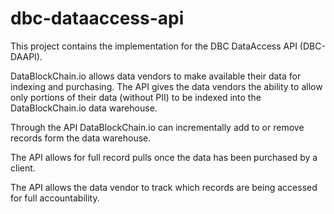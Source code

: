 # dbc-dataaccess-api
This project contains the implementation for the DBC DataAccess API (DBC-DAAPI).

DataBlockChain.io allows data vendors to make available their data for indexing and purchasing. The API gives the data vendors the ability to allow only portions of their data (without PII) to be indexed into the DataBlockChain.io data warehouse. 

Through the API DataBlockChain.io can incrementally add to or remove records form the data warehouse.

The API allows for full record pulls once the data has been purchased by a client. 

The API allows the data vendor to track which records are being accessed for full accountability.

